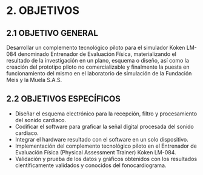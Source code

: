 # 2. OBJETIVOS

## 2.1 OBJETIVO GENERAL

Desarrollar un complemento tecnológico piloto para el simulador Koken LM-084 denominado Entrenador de Evaluación Física, materializando el resultado de la investigación en un plano, esquema o diseño, así como la creación del prototipo piloto no comercializable y finalmente la puesta en funcionamiento del mismo en el laboratorio de simulación de la Fundación Meis y la Muela S.A.S.

## 2.2 OBJETIVOS ESPECÍFICOS

* Diseñar el esquema electrónico para la recepción, filtro y procesamiento del sonido cardiaco.
* Codificar el software para graficar la señal digital procesada del sonido cardiaco.
* Integrar el hardware resultado con el software en un solo dispositivo.
* Implementación del complemento tecnológico piloto en el Entrenador de Evaluación Física \(Physical Assessment Trainer\) Koken LM-084.
* Validación y prueba de los datos y gráficos obtenidos con los resultados científicamente validados y conocidos del fonocardiograma.

